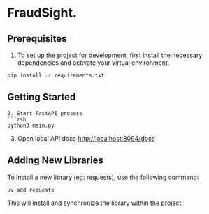 # FraudSight.

## Prerequisites
1. To set up the project for development, first install the necessary dependencies and activate your virtual environment.
```zsh
pip install -r requirements.txt
```

## Getting Started
```
2. Start FastAPI process
```zsh
python3 main.py
```
3. Open local API docs [http://localhost:8094/docs](http://localhost:8094/docs)

## Adding New Libraries
To install a new library (eg: requests), use the following command:
```zsh
uv add requests
```
This will install and synchronize the library within the project.
